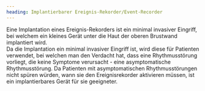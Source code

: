 ```yaml
---
heading: Implantierbarer Ereignis-Rekorder/Event-Recorder
---
```


Eine Implantation eines Ereignis-Rekorders ist ein minimal invasiver Eingriff, bei welchem ein kleines Gerät unter die Haut der oberen Brustwand implantiert wird.  
Da die Implantation ein minimal invasiver Eingriff ist, wird diese für Patienten verwendet, bei welchen man den Verdacht hat, dass eine Rhythmusstörung vorliegt, die keine Symptome verursacht - eine asymptomatische Rhythmusstörung.  Da Patienten mit asymptomatischen Rhythmusstörungen nicht spüren würden, wann sie den Ereignisrekorder aktivieren müssen, ist ein implantierbares Gerät für sie geeigneter. 